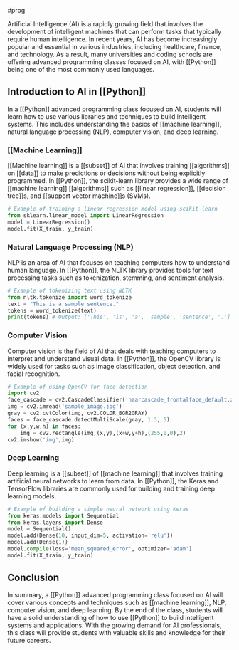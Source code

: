 #prog


Artificial Intelligence (AI) is a rapidly growing field that involves the development of intelligent machines that can perform tasks that typically require human intelligence. In recent years, AI has become increasingly popular and essential in various industries, including healthcare, finance, and technology. As a result, many universities and coding schools are offering advanced programming classes focused on AI, with [[Python]] being one of the most commonly used languages.
## Introduction to AI in [[Python]]

In a [[Python]] advanced programming class focused on AI, students will learn how to use various libraries and techniques to build intelligent systems. This includes understanding the basics of [[machine learning]], natural language processing (NLP), computer vision, and deep learning.

### [[Machine Learning]]

[[Machine learning]] is a [[subset]] of AI that involves training [[algorithms]] on [[data]] to make predictions or decisions without being explicitly programmed. In [[Python]], the scikit-learn library provides a wide range of [[machine learning]] [[algorithms]] such as [[linear regression]], [[decision tree]]s, and [[support vector machine]]s (SVMs).

```python
# Example of training a linear regression model using scikit-learn
from sklearn.linear_model import LinearRegression
model = LinearRegression()
model.fit(X_train, y_train)
```

### Natural Language Processing (NLP)

NLP is an area of AI that focuses on teaching computers how to understand human language. In [[Python]], the NLTK library provides tools for text processing tasks such as tokenization, stemming, and sentiment analysis.

```python
# Example of tokenizing text using NLTK
from nltk.tokenize import word_tokenize
text = "This is a sample sentence."
tokens = word_tokenize(text)
print(tokens) # Output: ['This', 'is', 'a', 'sample', 'sentence', '.']
```

### Computer Vision

Computer vision is the field of AI that deals with teaching computers to interpret and understand visual data. In [[Python]], the OpenCV library is widely used for tasks such as image classification, object detection, and facial recognition.

```python
# Example of using OpenCV for face detection
import cv2
face_cascade = cv2.CascadeClassifier('haarcascade_frontalface_default.xml')
img = cv2.imread('sample_image.jpg')
gray = cv2.cvtColor(img, cv2.COLOR_BGR2GRAY)
faces = face_cascade.detectMultiScale(gray, 1.3, 5)
for (x,y,w,h) in faces:
    img = cv2.rectangle(img,(x,y),(x+w,y+h),(255,0,0),2)
cv2.imshow('img',img)
```

### Deep Learning

Deep learning is a [[subset]] of [[machine learning]] that involves training artificial neural networks to learn from data. In [[Python]], the Keras and TensorFlow libraries are commonly used for building and training deep learning models.

```python
# Example of building a simple neural network using Keras
from keras.models import Sequential
from keras.layers import Dense
model = Sequential()
model.add(Dense(10, input_dim=5, activation='relu'))
model.add(Dense(1))
model.compile(loss='mean_squared_error', optimizer='adam')
model.fit(X_train, y_train)
```

## Conclusion

In summary, a [[Python]] advanced programming class focused on AI will cover various concepts and techniques such as [[machine learning]], NLP, computer vision, and deep learning. By the end of the class, students will have a solid understanding of how to use [[Python]] to build intelligent systems and applications. With the growing demand for AI professionals, this class will provide students with valuable skills and knowledge for their future careers.


